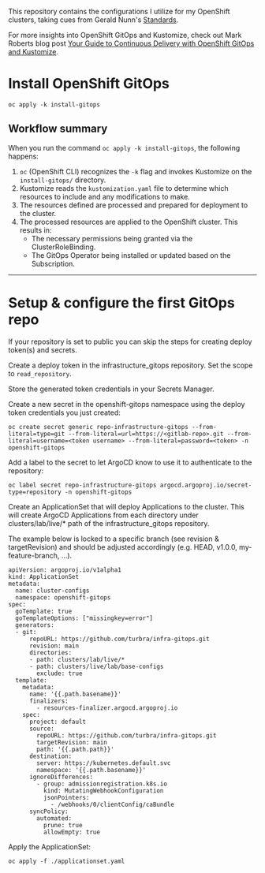 This repository contains the configurations I utilize for my OpenShift clusters, taking cues from Gerald Nunn's [Standards](https://github.com/gnunn-gitops/standards).

For more insights into OpenShift GitOps and Kustomize, check out Mark Roberts blog post [Your Guide to Continuous Delivery with OpenShift GitOps and Kustomize](https://cloud.redhat.com/blog/your-guide-to-continuous-delivery-with-openshift-gitops-and-kustomize).

# Install OpenShift GitOps

```
oc apply -k install-gitops
```
## Workflow summary
  
  When you run the command `oc apply -k install-gitops`, the following happens:

  1. `oc` (OpenShift CLI) recognizes the `-k` flag and invokes Kustomize on the `install-gitops/` directory.
  2. Kustomize reads the `kustomization.yaml` file to determine which resources to include and any modifications to make.
  3. The resources defined are processed and prepared for deployment to the cluster.
  4. The processed resources are applied to the OpenShift cluster. This results in:
     - The necessary permissions being granted via the ClusterRoleBinding.
     - The GitOps Operator being installed or updated based on the Subscription.
---

# Setup & configure the first GitOps repo

If your repository is set to public you can skip the steps for creating deploy token(s) and secrets.

Create a deploy token in the infrastructure_gitops repository. Set the scope to `read_repository`.

Store the generated token credentials in your Secrets Manager.

Create a new secret in the openshift-gitops namespace using the deploy token credentials you just created:

```
oc create secret generic repo-infrastructure-gitops --from-literal=type=git --from-literal=url=https://<gitlab-repo>.git --from-literal=username=<token username> --from-literal=password=<token> -n openshift-gitops
```
Add a label to the secret to let ArgoCD know to use it to authenticate to the repository:
```
oc label secret repo-infrastructure-gitops argocd.argoproj.io/secret-type=repository -n openshift-gitops
```
Create an ApplicationSet that will deploy Applications to the cluster. This will create ArgoCD Applications from each directory under clusters/lab/live/* path of the infrastructure_gitops repository.

The example below is locked to a specific branch (see revision & targetRevision) and should be adjusted accordingly (e.g. HEAD, v1.0.0, my-feature-branch, …).
```
apiVersion: argoproj.io/v1alpha1
kind: ApplicationSet
metadata:
  name: cluster-configs
  namespace: openshift-gitops
spec:
  goTemplate: true
  goTemplateOptions: ["missingkey=error"]
  generators:
  - git:
      repoURL: https://github.com/turbra/infra-gitops.git
      revision: main
      directories:
      - path: clusters/lab/live/*
      - path: clusters/live/lab/base-configs
        exclude: true
  template:
    metadata:
      name: '{{.path.basename}}'
      finalizers:
        - resources-finalizer.argocd.argoproj.io
    spec:
      project: default
      source:
        repoURL: https://github.com/turbra/infra-gitops.git
        targetRevision: main
        path: '{{.path.path}}'
      destination:
        server: https://kubernetes.default.svc
        namespace: '{{.path.basename}}'
      ignoreDifferences:
        - group: admissionregistration.k8s.io
          kind: MutatingWebhookConfiguration
          jsonPointers:
            - /webhooks/0/clientConfig/caBundle
      syncPolicy:
        automated:
          prune: true
          allowEmpty: true
```
Apply the ApplicationSet:
```
oc apply -f ./applicationset.yaml
```